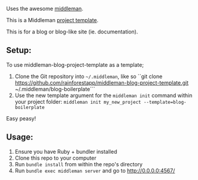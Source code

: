 Uses the awesome [middleman](http://middlemanapp.com/getting-started/).

This is a Middleman [project template](http://middlemanapp.com/getting-started/#toc_6).

This is for a blog or blog-like site (ie. documentation).

## Setup:

To use middleman-blog-project-template as a template;

1. Clone the Git repository into ``~/.middleman``, like so ``git clone https://github.com/rainforestapp/middleman-blog-project-template.git ~/.middleman/blog-boilerplate```
2. Use the new template argument for the ```middleman init``` command within your project folder: ``middleman init my_new_project --template=blog-boilerplate``

Easy peasy!


## Usage:

1. Ensure you have Ruby + bundler installed
2. Clone this repo to your computer
3. Run ``bundle install`` from within the repo's directory
4. Run ``bundle exec middleman server`` and go to http://0.0.0.0:4567/
